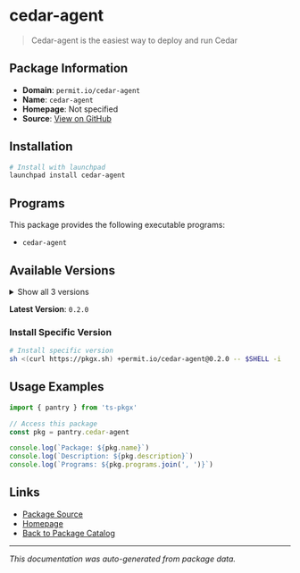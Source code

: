 # cedar-agent

> Cedar-agent is the easiest way to deploy and run Cedar

## Package Information

- **Domain**: `permit.io/cedar-agent`
- **Name**: `cedar-agent`
- **Homepage**: Not specified
- **Source**: [View on GitHub](https://github.com/pkgxdev/pantry/tree/main/projects/permit.io/cedar-agent/package.yml)

## Installation

```bash
# Install with launchpad
launchpad install cedar-agent
```

## Programs

This package provides the following executable programs:

- `cedar-agent`

## Available Versions

<details>
<summary>Show all 3 versions</summary>

- `0.2.0`, `0.1.4`, `0.1.3`

</details>

**Latest Version**: `0.2.0`

### Install Specific Version

```bash
# Install specific version
sh <(curl https://pkgx.sh) +permit.io/cedar-agent@0.2.0 -- $SHELL -i
```

## Usage Examples

```typescript
import { pantry } from 'ts-pkgx'

// Access this package
const pkg = pantry.cedar-agent

console.log(`Package: ${pkg.name}`)
console.log(`Description: ${pkg.description}`)
console.log(`Programs: ${pkg.programs.join(', ')}`)
```

## Links

- [Package Source](https://github.com/pkgxdev/pantry/tree/main/projects/permit.io/cedar-agent/package.yml)
- [Homepage](#)
- [Back to Package Catalog](../package-catalog.md)

---

*This documentation was auto-generated from package data.*
